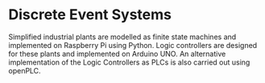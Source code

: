 # Discrete Event Systems
Simplified industrial plants are modelled as finite state machines and implemented on Raspberry Pi using Python. Logic controllers are designed for these plants and implemented on Arduino UNO. An alternative implementation of the Logic Controllers as PLCs is also carried out using openPLC.
